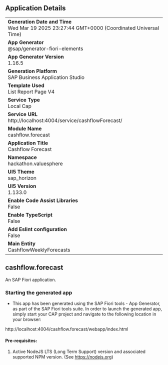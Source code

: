 ## Application Details
|               |
| ------------- |
|**Generation Date and Time**<br>Wed Mar 19 2025 23:27:44 GMT+0000 (Coordinated Universal Time)|
|**App Generator**<br>@sap/generator-fiori-elements|
|**App Generator Version**<br>1.16.5|
|**Generation Platform**<br>SAP Business Application Studio|
|**Template Used**<br>List Report Page V4|
|**Service Type**<br>Local Cap|
|**Service URL**<br>http://localhost:4004/service/cashflowForecast/|
|**Module Name**<br>cashflow.forecast|
|**Application Title**<br>Cashflow Forecast|
|**Namespace**<br>hackathon.valuesphere|
|**UI5 Theme**<br>sap_horizon|
|**UI5 Version**<br>1.133.0|
|**Enable Code Assist Libraries**<br>False|
|**Enable TypeScript**<br>False|
|**Add Eslint configuration**<br>False|
|**Main Entity**<br>CashflowWeeklyForecasts|

## cashflow.forecast

An SAP Fiori application.

### Starting the generated app

-   This app has been generated using the SAP Fiori tools - App Generator, as part of the SAP Fiori tools suite.  In order to launch the generated app, simply start your CAP project and navigate to the following location in your browser:

http://localhost:4004/cashflow.forecast/webapp/index.html

#### Pre-requisites:

1. Active NodeJS LTS (Long Term Support) version and associated supported NPM version.  (See https://nodejs.org)


